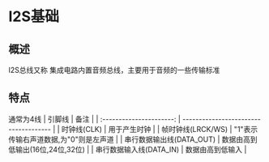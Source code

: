 # I2S基础
## 概述
I2S总线又称 集成电路内置音频总线，主要用于音频的一些传输标准

## 特点
通常为4线
|          引脚线          | 备注                                  |
| :----------------------: | ------------------------------------- |
|       时钟线(CLK)        | 用于产生时钟                          |
|    帧时钟线(LRCK/WS)     | "1"表示传输右声道数据,为"0"则是左声道 |
| 串行数据输出线(DATA_OUT) | 数据由高到低输出(16位,24位,32位)      |
| 串行数据输入线(DATA_IN)  | 数据由高到低输入                      |
